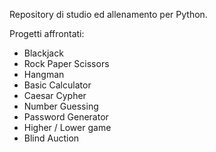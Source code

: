 Repository di studio ed allenamento per Python.

Progetti affrontati:
- Blackjack
- Rock Paper Scissors
- Hangman
- Basic Calculator
- Caesar Cypher
- Number Guessing
- Password Generator
- Higher / Lower game
- Blind Auction

